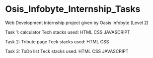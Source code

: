 # Osis_Infobyte_Internship_Tasks

Web Development internship project given by Oasis Infobyte (Level 2)  

Task 1: calculator  Tech stacks used: HTML CSS JAVASCRIPT 

Task 2: Tribute page  Teck stacks used: HTML CSS 

Task 3: ToDo list  Teck stacks used: HTML CSS JAVASCRIPT
